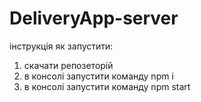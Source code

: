 # DeliveryApp-server
інструкція як запустити:
1. скачати репозеторій
2. в консолі запустити команду npm i
3. в консолі запустити команду npm start
